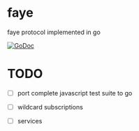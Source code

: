 # faye
faye protocol implemented in go 

[![GoDoc](https://godoc.org/github.com/thesyncim/fayec?status.svg)](https://godoc.org/github.com/thesyncim/fayec)

# TODO
 - [ ] port complete javascript test suite to go
 - [ ] wildcard subscriptions
 - [ ] services

